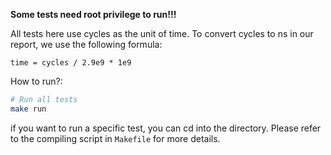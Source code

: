 **Some tests need root privilege to run!!!**

All tests here use cycles as the unit of time.
To convert cycles to ns in our report, we use the following formula:
```
time = cycles / 2.9e9 * 1e9
```

How to run?:

```bash
# Run all tests
make run
```

if you want to run a specific test, you can cd into the directory. Please refer to the compiling script in `Makefile` for more details.
